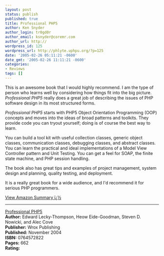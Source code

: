 ```yaml
---
layout: post
status: publish
published: true
title: Professional PHP5
author: Ken Snyder
author_login: tr0gd0r
author_email: ksnyder@coremr.com
author_url: http://
wordpress_id: 125
wordpress_url: http://phlyte.uphpu.org/?p=125
date: '2005-02-26 05:11:21 -0600'
date_gmt: '2005-02-26 11:11:21 -0600'
categories:
- Reviews
tags: []
---
```

<p>This is an awesome book that I would highly recommend. I am the type of person who learns well by considering how things fit into the big picture. <em>Professional PHP5</em> really does a great job of describing the issues of PHP software design in its most structured forms.</p>
<p><em>Professional PHP5</em> starts with PHP5 Object Orientation Programming (OOP) concepts and moves into the ideas of broad patterns and toolkits. They provide code you can tryout yourself; doing is of course the best way to learn.</p>
<p>You can build a tool kit with useful collection classes, generic object classes, communication classes, debugging classes, and abstract classes. You can learn the practical and ideal implementations of a Model View Controller pattern and Unit Testing. You can get a feel for SOAP, the finite state machine, and PHP session handling.</p>
<p>The book also has great tips and examples of project management, system design and planning, quality testing, and deployment.</p>
<p>It is a really great book for a wide audience, and I'd recommend it for serious PHP programmers.</p>
<p><a href="http://www.amazon.com/exec/obidos/tg/detail/-/0764572822/qid=1109393742/sr=8-1/ref=sr_8_xs_ap_i1_xgl14/002-6037105-8446439?v=glance&s=books&n=507846">View Amazon Summary ï¿½</a></p>
<p>
<hr /><a href="http://www.wrox.com/WileyCDA/WroxTitle/productCd-0764572822.html">Professional PHP5</a><br /><b>Author:</b> Edward Lecky-Thompson, Heow Eide-Goodman, Steven D. Nowicki, and Alec Cove<br /><b>Publisher:</b> Wrox Publishing<br /><b>Published:</b> November 2004<br /><b>ISBN:</b> 0764572822<br /><b>Pages:</b> 662<br /><b>Rating: </b></p>
